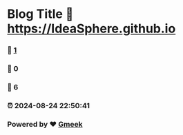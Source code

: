 # Blog Title :link: https://IdeaSphere.github.io 
### :page_facing_up: [1](https://IdeaSphere.github.io/tag.html) 
### :speech_balloon: 0 
### :hibiscus: 6 
### :alarm_clock: 2024-08-24 22:50:41 
### Powered by :heart: [Gmeek](https://github.com/Meekdai/Gmeek)
